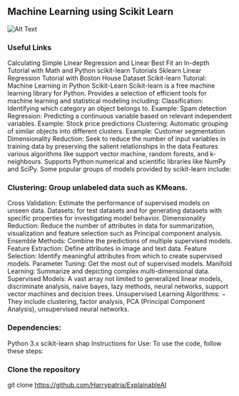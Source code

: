 ## Machine Learning using Scikit Learn

![Alt Text](https://scikit-learn.org/stable/_static/ml_map.png)

### Useful Links
Calculating Simple Linear Regression and Linear Best Fit an In-depth Tutorial with Math and Python
scikit-learn Tutorials
Sklearn Linear Regression Tutorial with Boston House Dataset
Scikit-learn Tutorial: Machine Learning in Python
Scikit-Learn
Scikit-learn is a free machine learning library for Python.
Provides a selection of efficient tools for machine learning and statistical modeling including:
Classification: Identifying which category an object belongs to. Example: Spam detection
Regression: Predicting a continuous variable based on relevant independent variables. Example: Stock price predictions
Clustering: Automatic grouping of similar objects into different clusters. Example: Customer segmentation
Dimensionality Reduction: Seek to reduce the number of input variables in training data by preserving the salient relationships in the data
Features various algorithms like support vector machine, random forests, and k-neighbours.
Supports Python numerical and scientific libraries like NumPy and SciPy.
Some popular groups of models provided by scikit-learn include:

### Clustering: Group unlabeled data such as KMeans.
Cross Validation: Estimate the performance of supervised models on unseen data.
Datasets: for test datasets and for generating datasets with specific properties for investigating model behavior.
Dimensionality Reduction: Reduce the number of attributes in data for summarization, visualization and feature selection such as Principal component analysis.
Ensemble Methods: Combine the predictions of multiple supervised models.
Feature Extraction: Define attributes in image and text data.
Feature Selection: Identify meaningful attributes from which to create supervised models.
Parameter Tuning: Get the most out of supervised models.
Manifold Learning: Summarize and depicting complex multi-dimensional data.
Supervised Models: A vast array not limited to generalized linear models, discriminate analysis, naive bayes, lazy methods, neural networks, support vector machines and decision trees.
Unsupervised Learning Algorithms: − They include clustering, factor analysis, PCA (Principal Component Analysis), unsupervised neural networks.

### Dependencies:
Python 3.x
scikit-learn
shap
Instructions for Use:
To use the code, follow these steps:


### Clone the repository
git clone https://github.com/Harrypatria/ExplainableAI
